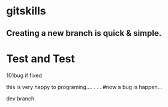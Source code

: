 # gitskills
## Creating a new branch is quick & simple.
# Test and Test
101bug if fixed

this is very happy to programing....
.
.
.
#now a bug is happen...

dev branch
